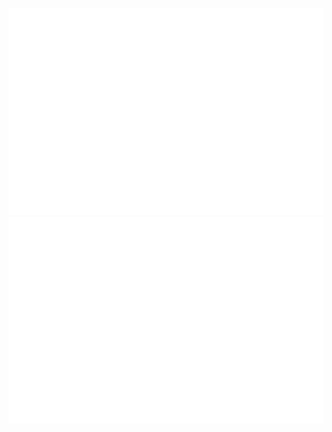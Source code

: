 [<picture><source media="(prefers-color-scheme: dark)" srcset="https://raw.githubusercontent.com/robin-hartmann/github-stats/master/generated/dark/overview.svg"><img alt="GitHub Statistics for Robin Hartmann" src="https://raw.githubusercontent.com/robin-hartmann/github-stats/master/generated/light/overview.svg"></picture>][github-stats]
[<picture><source media="(prefers-color-scheme: dark)" srcset="https://raw.githubusercontent.com/robin-hartmann/github-stats/master/generated/dark/languages.svg"><img alt="Languages used by Robin Hartmann" src="https://raw.githubusercontent.com/robin-hartmann/github-stats/master/generated/light/languages.svg"></picture>][github-stats]

[github-stats]: https://github.com/robin-hartmann/github-stats#readme
